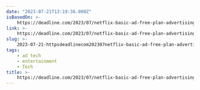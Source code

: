 ```yaml
---
date: "2023-07-21T13:19:36.000Z"
isBasedOn: >-
    https://deadline.com/2023/07/netflix-basic-ad-free-plan-advertising-supported-tier-1235441550/
link: >-
    https://deadline.com/2023/07/netflix-basic-ad-free-plan-advertising-supported-tier-1235441550/
slug: >-
    2023-07-21-httpsdeadlinecom202307netflix-basic-ad-free-plan-advertising-supported-tier-1235441550
tags:
    - ad tech
    - entertainment
    - Tech
title: >-
    https://deadline.com/2023/07/netflix-basic-ad-free-plan-advertising-supported-tier-1235441550/
---
```

